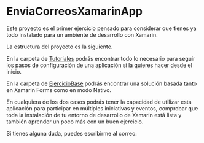 # EnviaCorreosXamarinApp
Este proyecto es el primer ejercicio pensado para considerar que tienes ya todo instalado para un ambiente de desarrollo con Xamarin.

La estructura del proyecto es la siguiente.

En la carpeta de [Tutoriales](https://github.com/aminespinoza/EnviaCorreosXamarinApp/tree/master/Tutoriales) podrás encontrar todo lo necesario para seguir los pasos de configuración de una aplicación si la quieres hacer desde el inicio.

En la carpeta de [EjercicioBase](https://github.com/aminespinoza/EnviaCorreosXamarinApp/tree/master/EjercicioBase) podrás encontrar una solución basada tanto en Xamarin Forms como en modo Nativo.

En cualquiera de los dos casos podrás tener la capacidad de utilizar esta aplicación para participar en múltiples iniciativas y eventos, comprobar que toda la instalación de tu entorno de desarrollo de Xamarin está lista y también aprender un poco más con un buen ejercicio.

Si tienes alguna duda, puedes escribirme al correo: 
